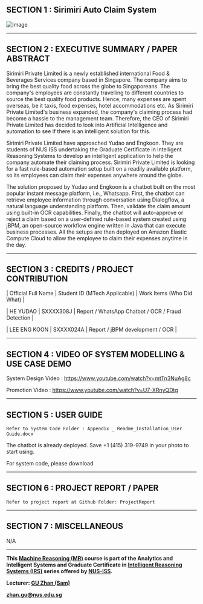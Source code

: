 ﻿## SECTION 1 : Sirimiri Auto Claim System
 
![image](https://user-images.githubusercontent.com/62549753/140630694-4fb9b52b-ba9d-4c60-963f-78306bf6e42d.png)

---

## SECTION 2 : EXECUTIVE SUMMARY / PAPER ABSTRACT

Sirimiri Private Limited is a newly established international Food & Beverages Services company based in Singapore. The company aims to bring the best quality food across the globe to Singaporeans. The company's employees are constantly travelling to different countries to source the best quality food products. Hence, many expenses are spent overseas, be it taxis, food expenses, hotel accommodations etc. As Sirimiri Private Limited's business expanded, the company's claiming process had become a hassle to the management team. Therefore, the CEO of Sirimiri Private Limited has decided to look into Artificial Intelligence and automation to see if there is an intelligent solution for this. 

Sirimiri Private Limited have approached Yudao and Engkoon. They are students of NUS ISS undertaking the Graduate Certificate in Intelligent Reasoning Systems to develop an intelligent application to help the company automate their claiming process. Sirimiri Private Limited is looking for a fast rule-based automation setup built on a readily available platform, so its employees can claim their expenses anywhere around the globe. 

The solution proposed by Yudao and Engkoon is a chatbot built on the most popular instant message platform, i.e., Whatsapp. First, the chatbot can retrieve employee information through conversation using Dialogflow, a natural language understanding platform. Then, validate the claim amount using built-in OCR capabilities. Finally, the chatbot will auto-approve or reject a claim based on a user-defined rule-based system created using jBPM, an open-source workflow engine written in Java that can execute business processes. All the setups are then deployed on Amazon Elastic Compute Cloud to allow the employee to claim their expenses anytime in the day.

---

## SECTION 3 : CREDITS / PROJECT CONTRIBUTION

| Official Full Name  | Student ID (MTech Applicable)  | Work Items (Who Did What) | 

| HE YUDAO     | SXXXX308J | Report / WhatsApp Chatbot / OCR / Fraud Detection | 

| LEE ENG KOON | SXXXX024A | Report / jBPM development / OCR | 


---

## SECTION 4 : VIDEO OF SYSTEM MODELLING & USE CASE DEMO

System Design Video :
https://www.youtube.com/watch?v=mtTn3NuAg8c

Promotion Video :
https://www.youtube.com/watch?v=U7-XRnyQDtg

---

## SECTION 5 : USER GUIDE

`Refer to System Code Folder : Appendix _ Readme_Installation_User Guide.docx`

The chatbot is already deployed. Save +1 (415) 319-9749 in your photo to start using.

For system code, please download 

---
## SECTION 6 : PROJECT REPORT / PAPER

`Refer to project report at Github Folder: ProjectReport`

---
## SECTION 7 : MISCELLANEOUS
N/A

---

**This [Machine Reasoning (MR)](https://www.iss.nus.edu.sg/executive-education/course/detail/machine-reasoning "Machine Reasoning") course is part of the Analytics and Intelligent Systems and Graduate Certificate in [Intelligent Reasoning Systems (IRS)](https://www.iss.nus.edu.sg/stackable-certificate-programmes/intelligent-systems "Intelligent Reasoning Systems") series offered by [NUS-ISS](https://www.iss.nus.edu.sg "Institute of Systems Science, National University of Singapore").**

**Lecturer: [GU Zhan (Sam)](https://www.iss.nus.edu.sg/about-us/staff/detail/201/GU%20Zhan "GU Zhan (Sam)")**

**zhan.gu@nus.edu.sg**
